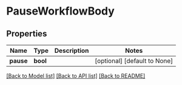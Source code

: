 # PauseWorkflowBody

## Properties
Name | Type | Description | Notes
------------ | ------------- | ------------- | -------------
**pause** | **bool** |  | [optional] [default to None]

[[Back to Model list]](../README.md#documentation-for-models) [[Back to API list]](../README.md#documentation-for-api-endpoints) [[Back to README]](../README.md)


